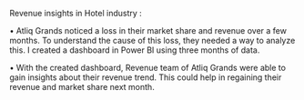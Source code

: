 Revenue insights in Hotel industry :

• Atliq Grands noticed a loss in their market share and revenue over a few months. To understand the cause of this loss, they needed a way to analyze this. I created 
  a dashboard in Power BI using three months of data.

• With the created dashboard, Revenue team of Atliq Grands were able to gain insights about their revenue trend. This could help in regaining their revenue and market 
  share next month.
